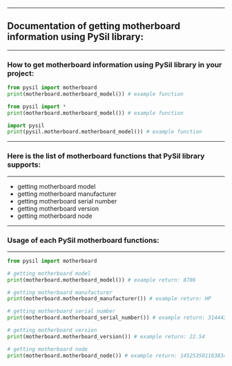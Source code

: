 ------------------------
## Documentation of getting motherboard information using PySil library:
------------------------
### How to get motherboard information using PySil library in your project:
```python
from pysil import motherboard
print(motherboard.motherboard_model()) # example function
```
```python
from pysil import *
print(motherboard.motherboard_model()) # example function
```
```python
import pysil
print(pysil.motherboard.motherboard_model()) # example function
```
------------------------
### Here is the list of motherboard functions that PySil library supports:
------------------------
* getting motherboard model
* getting motherboard manufacturer
* getting motherboard serial number
* getting motherboard version
* getting motherboard node
------------------------
### Usage of each PySil motherboard functions:
------------------------
```python
from pysil import motherboard

# getting motherboard model
print(motherboard.motherboard_model()) # example return: 8786

# getting motherboard manufacturer
print(motherboard.motherboard_manufacturer()) # example return: HP

# getting motherboard serial number
print(motherboard.motherboard_serial_number()) # example return: 31444335-3530-4331-5736-6C02E073D649

# getting motherboard version
print(motherboard.motherboard_version()) # example return: 22.54

# getting motherboard node
print(motherboard.motherboard_node()) # example return: 145253501163834
```
